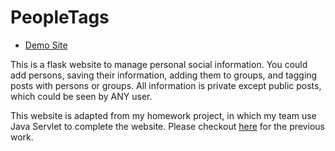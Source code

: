 # PeopleTags
- [Demo Site](http://34.204.196.197:5003)

This is a flask website to manage personal social information. You could add persons, saving their information, adding them to groups, and tagging posts with persons or groups. All information is private except public posts, which could be seen by ANY user.

This website is adapted from my homework project, in which my team use Java Servlet to complete the website. Please checkout [here](https://github.com/secregister01/2019-10-28_PeopleTags.git) for the previous work.